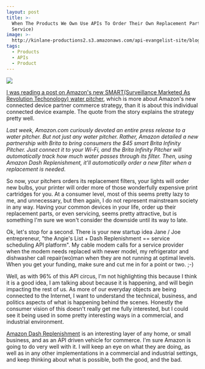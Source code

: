 ```yaml
---
layout: post
title: >-
  When The Products We Own Use APIs To Order Their Own Replacement Parts (Or
  Service)
image: >-
  http://kinlane-productions2.s3.amazonaws.com/api-evangelist-site/blog/brita-infinity-pitcher.jpg
tags:
  - Products
  - APIs
  - Product
---
```

[![](http://kinlane-productions2.s3.amazonaws.com/api-evangelist-site/blog/brita-infinity-pitcher.jpg)](https://www.amazon.com/oc/dash-replenishment-service)

[I was reading a post on Amazon's new SMART(Surveillance Marketed As Revolution Techonology) water pitcher](http://www.fool.com/investing/general/2016/03/09/amazons-new-smart-pitcher-is-a-piece-of-a-larger-p.aspx), which is more about Amazon's new connected device partner commerce strategy, than it is about this individual connected device example. The quote from the story explains the strategy pretty well.

_Last week, Amazon.com curiously devoted an entire press release to a water pitcher. But not just any water pitcher. Rather, Amazon detailed a new partnership with Brita to bring consumers the $45 smart Brita Infinity Pitcher. Just connect it to your Wi-Fi, and the Brita Infinity Pitcher will automatically track how much water passes through its filter. Then, using Amazon Dash Replenishment, it'll automatically order a new filter when a replacement is needed._

So now, your pitchers orders its replacement filters, your lights will order new bulbs, your printer will order more of those wonderfully expensive print cartridges for you. At a consumer level, most of this seems pretty lazy to me, and unnecessary, but then again, I do not represent mainstream society in any way. Having your common devices in your life, order up their replacement parts, or even servicing, seems pretty attractive, but is something I'm sure we won't consider the downside until its way to late.

Ok, let's stop for a second. There is your new startup idea Jane / Joe entrepreneur, "the Angie's List + Dash Replenishment == service scheduling API platform". My cable modem calls for a service provider when the modem needs replaced with newer model, my refrigerator and dishwasher call repair(wo)man when they are not running at optimal levels. When you get your funding, make sure and cut me in for a point or two. ;-)

Well, as with 96% of this API circus, I'm not highlighting this because I think it is a good idea, I am talking about because it is happening, and will begin impacting the rest of us. As more of our everyday objects are being connected to the Internet, I want to understand the technical, business, and politics aspects of what is happening behind the scenes. Honestly the consumer vision of this doesn't really get me fully interested, but I could see it being used in some pretty interesting ways in a commercial, and industrial environment. 

[Amazon Dash Replenishment](https://www.amazon.com/oc/dash-replenishment-service) is an interesting layer of any home, or small business, and as an API driven vehicle for commerce. I'm sure Amazon is going to do very well with it. I will keep an eye on what they are doing, as well as in any other implementations in a commercial and industrial settings, and keep thinking about what is possible, both the good, and the bad.